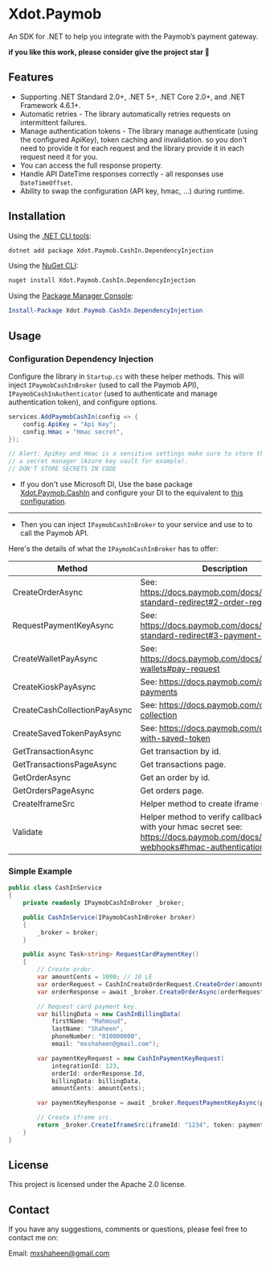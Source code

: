 # Xdot.Paymob

An SDK for .NET to help you integrate with the Paymob’s payment gateway.

**if you like this work, please consider give the project star 🌟**

## Features

- Supporting .NET Standard 2.0+, .NET 5+, .NET Core 2.0+, and .NET Framework 4.6.1+.
- Automatic retries - The library automatically retries requests on intermittent failures.
- Manage authentication tokens - The library manage authenticate (using the configured ApiKey), token caching and invalidation. 
  so you don't need to provide it for each request and the library provide it in each request need it for you.
- You can access the full response property.
- Handle API DateTime responses correctly - all responses use `DateTimeOffset`.
- Ability to swap the configuration (API key, hmac, ...) during runtime.

## Installation

Using the [.NET CLI tools][dotnet-core-cli-tools]:

```sh
dotnet add package Xdot.Paymob.CashIn.DependencyInjection
```

Using the [NuGet CLI][nuget-cli]:

```sh
nuget install Xdot.Paymob.CashIn.DependencyInjection
```

Using the [Package Manager Console][package-manager-console]:

```powershell
Install-Package Xdot.Paymob.CashIn.DependencyInjection
```

## Usage

### Configuration Dependency Injection

Configure the library in `Startup.cs` with these helper methods. This will inject `IPaymobCashInBroker` (used to call
the Paymob API),
`IPaymobCashInAuthenticator` (used to authenticate and manage authentication token), and configure options.

```c#
services.AddPaymobCashIn(config => {
    config.ApiKey = "Api Key";
    config.Hmac = "Hmac secret",
});

// Alert: ApiKey and Hmac is a sensitive settings make sure to store them into
// a secret manager (Azure key vault for example).
// DON'T STORE SECRETS IN CODE
```

- If you don't use Microsoft DI, Use the base package [Xdot.Paymob.CashIn][cash-in-package] and configure your DI to the
  equivalent to [this configuration][di-config-ref].

---

- Then you can inject `IPaymobCashInBroker` to your service and use to to call the Paymob API.

Here's the details of what the `IPaymobCashInBroker` has to offer:

| Method                       | Description                                                                                                                          |
| ---------------------------- | ------------------------------------------------------------------------------------------------------------------------------------ |
| CreateOrderAsync             | See: https://docs.paymob.com/docs/accept-standard-redirect#2-order-registration-api                                                  |
| RequestPaymentKeyAsync       | See: https://docs.paymob.com/docs/accept-standard-redirect#3-payment-key-request                                                     |
| CreateWalletPayAsync         | See: https://docs.paymob.com/docs/mobile-wallets#pay-request                                                                         |
| CreateKioskPayAsync          | See: https://docs.paymob.com/docs/kiosk-payments                                                                                     |
| CreateCashCollectionPayAsync | See: https://docs.paymob.com/docs/cash-collection                                                                                    |
| CreateSavedTokenPayAsync     | See: https://docs.paymob.com/docs/pay-with-saved-token                                                                               |
| GetTransactionAsync          | Get transaction by id.                                                                                                               |
| GetTransactionsPageAsync     | Get transactions page.                                                                                                               |
| GetOrderAsync                | Get an order by id.                                                                                                                  |
| GetOrdersPageAsync           | Get orders page.                                                                                                                     |
| CreateIframeSrc              | Helper method to create iframe src url                                                                                               |
| Validate                     | Helper method to verify callback content with your hmac secret see: https://docs.paymob.com/docs/transaction-webhooks#hmac-authentication |

### Simple Example

```c#
public class CashInService
{
    private readonly IPaymobCashInBroker _broker;

    public CashInService(IPaymobCashInBroker broker)
    {
        _broker = broker;
    }

    public async Task<string> RequestCardPaymentKey()
    {
        // Create order.
        var amountCents = 1000; // 10 LE
        var orderRequest = CashInCreateOrderRequest.CreateOrder(amountCents);
        var orderResponse = await _broker.CreateOrderAsync(orderRequest);

        // Request card payment key.
        var billingData = new CashInBillingData(
            firstName: "Mahmoud",
            lastName: "Shaheen",
            phoneNumber: "010000000",
            email: "mxshaheen@gmail.com");

        var paymentKeyRequest = new CashInPaymentKeyRequest(
            integrationId: 123,
            orderId: orderResponse.Id,
            billingData: billingData,
            amountCents: amountCents);

        var paymentKeyResponse = await _broker.RequestPaymentKeyAsync(paymentKeyRequest);

        // Create iframe src.
        return _broker.CreateIframeSrc(iframeId: "1234", token: paymentKeyResponse.PaymentKey);
    }
}
```

## License

This project is licensed under the Apache 2.0 license.

## Contact

If you have any suggestions, comments or questions, please feel free to contact me on:

Email: mxshaheen@gmail.com

[cash-in-package]: https://www.nuget.org/packages/Xdot.Paymob.CashIn/
[dotnet-core-cli-tools]: https://docs.microsoft.com/en-us/dotnet/core/tools/
[nuget-cli]: https://docs.microsoft.com/en-us/nuget/tools/nuget-exe-cli-reference
[package-manager-console]: https://docs.microsoft.com/en-us/nuget/tools/package-manager-console
[di-config-ref]: https://github.com/xshaheen/xdot-paymob/blob/main/src/CashIn.DependencyInjection/ServiceCollectionExtensions.cs#L58
